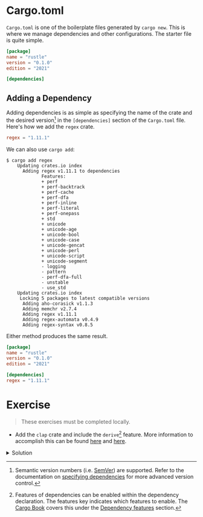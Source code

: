 # Cargo.toml

`Cargo.toml` is one of the boilerplate files generated by `cargo new`. This is
where we manage dependencies and other configurations. The starter file is quite
simple.

```toml
[package]
name = "rustle"
version = "0.1.0"
edition = "2021"

[dependencies]
```

## Adding a Dependency

Adding dependencies is as simple as specifying the name of the crate and the
desired version[^1] in the `[dependencies]` section of the `Cargo.toml` file.
Here's how we add the `regex` crate.

```toml
regex = "1.11.1"
```

We can also use `cargo add`:

```console
$ cargo add regex
    Updating crates.io index
      Adding regex v1.11.1 to dependencies
             Features:
             + perf
             + perf-backtrack
             + perf-cache
             + perf-dfa
             + perf-inline
             + perf-literal
             + perf-onepass
             + std
             + unicode
             + unicode-age
             + unicode-bool
             + unicode-case
             + unicode-gencat
             + unicode-perl
             + unicode-script
             + unicode-segment
             - logging
             - pattern
             - perf-dfa-full
             - unstable
             - use_std
    Updating crates.io index
     Locking 5 packages to latest compatible versions
      Adding aho-corasick v1.1.3
      Adding memchr v2.7.4
      Adding regex v1.11.1
      Adding regex-automata v0.4.9
      Adding regex-syntax v0.8.5
```

Either method produces the same result.

```toml
[package]
name = "rustle"
version = "0.1.0"
edition = "2021"

[dependencies]
regex = "1.11.1"
```

# Exercise

> These exercises must be completed locally.

- Add the `clap` crate and include the `derive`[^2] feature. More information to
  accomplish this can be found [here](https://crates.io/crates/clap) and
  [here](https://docs.rs/clap/latest/clap/_derive/_tutorial/chapter_0/index.html).

<details>
<summary>Solution</summary>

```toml
clap = { version = "4.5.21", features = ["derive"] }
regex = "1.11.1"
```

</details>

[SemVer]: https://semver.org/
[specifying dependencies]:
  https://doc.rust-lang.org/cargo/reference/specifying-dependencies.html#specifying-dependencies

[^1]:
    Semantic version numbers (i.e. [SemVer]) are supported. Refer to the
    documentation on [specifying dependencies] for more advanced version
    control.

[^2]:
    Features of dependencies can be enabled within the dependency declaration.
    The features key indicates which features to enable. The
    [Cargo Book](https://doc.rust-lang.org/cargo/index.html) covers this under
    the
    [Dependency features](https://doc.rust-lang.org/cargo/reference/features.html#dependency-features)
    section.
